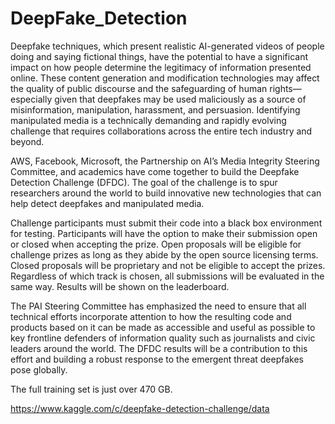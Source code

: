 # DeepFake_Detection
Deepfake techniques, which present realistic AI-generated videos of people doing and saying fictional things, have the potential to have a significant impact on how people determine the legitimacy of information presented online. These content generation and modification technologies may affect the quality of public discourse and the safeguarding of human rights—especially given that deepfakes may be used maliciously as a source of misinformation, manipulation, harassment, and persuasion. Identifying manipulated media is a technically demanding and rapidly evolving challenge that requires collaborations across the entire tech industry and beyond.

AWS, Facebook, Microsoft, the Partnership on AI’s Media Integrity Steering Committee, and academics have come together to build the Deepfake Detection Challenge (DFDC). The goal of the challenge is to spur researchers around the world to build innovative new technologies that can help detect deepfakes and manipulated media.

Challenge participants must submit their code into a black box environment for testing. Participants will have the option to make their submission open or closed when accepting the prize. Open proposals will be eligible for challenge prizes as long as they abide by the open source licensing terms. Closed proposals will be proprietary and not be eligible to accept the prizes. Regardless of which track is chosen, all submissions will be evaluated in the same way. Results will be shown on the leaderboard.

The PAI Steering Committee has emphasized the need to ensure that all technical efforts incorporate attention to how the resulting code and products based on it can be made as accessible and useful as possible to key frontline defenders of information quality such as journalists and civic leaders around the world. The DFDC results will be a contribution to this effort and building a robust response to the emergent threat deepfakes pose globally.

The full training set is just over 470 GB.

https://www.kaggle.com/c/deepfake-detection-challenge/data

